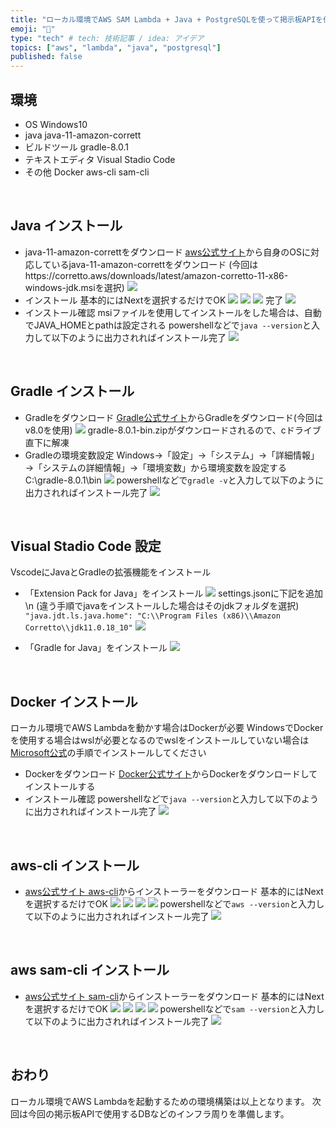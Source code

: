 ```yaml
---
title: "ローカル環境でAWS SAM Lambda + Java + PostgreSQLを使って掲示板APIを作る ~準備編~"
emoji: "🔧"
type: "tech" # tech: 技術記事 / idea: アイデア
topics: ["aws", "lambda", "java", "postgresql"]
published: false
---
```

## 環境
* OS
Windows10
* java
java-11-amazon-corrett
* ビルドツール
gradle-8.0.1
* テキストエディタ
Visual Stadio Code
* その他
Docker
aws-cli
sam-cli
<br>

## Java インストール
* java-11-amazon-correttをダウンロード
[aws公式サイト](https://docs.aws.amazon.com/corretto/latest/corretto-11-ug/downloads-list.html)から自身のOSに対応しているjava-11-amazon-correttをダウンロード
(今回はhttps://corretto.aws/downloads/latest/amazon-corretto-11-x86-windows-jdk.msiを選択)
![](/images/aws-lambda-java-1/java-11-download.png)
* インストール
基本的にはNextを選択するだけでOK
![](/images/aws-lambda-java-1/java-11-install1.png)
![](/images/aws-lambda-java-1/java-11-install2.png)
![](/images/aws-lambda-java-1/java-11-install3.png)
完了
![](/images/aws-lambda-java-1/java-11-install4.png)
* インストール確認
msiファイルを使用してインストールをした場合は、自動でJAVA_HOMEとpathは設定される
powershellなどで`java --version`と入力して以下のように出力されればインストール完了
![](/images/aws-lambda-java-1/java-11-install5.png)
<br>

## Gradle インストール
* Gradleをダウンロード
[Gradle公式サイト](https://gradle.org/releases/)からGradleをダウンロード(今回はv8.0を使用)
![](/images/aws-lambda-java-1/gradle-install.png)
gradle-8.0.1-bin.zipがダウンロードされるので、cドライブ直下に解凍
* Gradleの環境変数設定
Windows→「設定」→「システム」→「詳細情報」→「システムの詳細情報」→「環境変数」から環境変数を設定する
C:\gradle-8.0.1\bin
![](/images/aws-lambda-java-1/gradle-install2.png)
powershellなどで`gradle -v`と入力して以下のように出力されればインストール完了
![](/images/aws-lambda-java-1/gradle-install3.png)
<br>

## Visual Stadio Code 設定
VscodeにJavaとGradleの拡張機能をインストール
* 「Extension Pack for Java」をインストール
![](/images/aws-lambda-java-1/vscode-setting1.png)
settings.jsonに下記を追加\n
(違う手順でjavaをインストールした場合はそのjdkフォルダを選択)
```"java.jdt.ls.java.home": "C:\\Program Files (x86)\\Amazon Corretto\\jdk11.0.18_10"```
![](/images/aws-lambda-java-1/vscode-setting3.png)

* 「Gradle for Java」をインストール
![](/images/aws-lambda-java-1/vscode-setting2.png)
<br>

## Docker インストール
ローカル環境でAWS Lambdaを動かす場合はDockerが必要
WindowsでDockerを使用する場合はwslが必要となるのでwslをインストールしていない場合は[Microsoft公式](https://learn.microsoft.com/ja-jp/windows/wsl/install)の手順でインストールしてください
* Dockerをダウンロード
[Docker公式サイト](https://www.docker.com/)からDockerをダウンロードしてインストールする
* インストール確認
powershellなどで`java --version`と入力して以下のように出力されればインストール完了
![](/images/aws-lambda-java-1/java-11-install5.png)
<br>

## aws-cli インストール
* [aws公式サイト aws-cli](https://docs.aws.amazon.com/ja_jp/cli/latest/userguide/getting-started-install.html)からインストーラーをダウンロード
基本的にはNextを選択するだけでOK
![](/images/aws-lambda-java-1/aws-cli-install1.png)
![](/images/aws-lambda-java-1/aws-cli-install2.png)
![](/images/aws-lambda-java-1/aws-cli-install3.png)
![](/images/aws-lambda-java-1/aws-cli-install4.png)
powershellなどで`aws --version`と入力して以下のように出力されればインストール完了
![](/images/aws-lambda-java-1/aws-cli-install5.png)
<br>

## aws sam-cli インストール
* [aws公式サイト sam-cli](https://docs.aws.amazon.com/ja_jp/serverless-application-model/latest/developerguide/install-sam-cli.html)からインストーラーをダウンロード
基本的にはNextを選択するだけでOK
![](/images/aws-lambda-java-1/sam-cli-install1.png)
![](/images/aws-lambda-java-1/sam-cli-install2.png)
![](/images/aws-lambda-java-1/sam-cli-install3.png)
![](/images/aws-lambda-java-1/sam-cli-install4.png)
powershellなどで`sam --version`と入力して以下のように出力されればインストール完了
![](/images/aws-lambda-java-1/sam-cli-install5.png)
<br>

## おわり
ローカル環境でAWS Lambdaを起動するための環境構築は以上となります。
次回は今回の掲示板APIで使用するDBなどのインフラ周りを準備します。
<br>